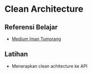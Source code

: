 # Clean Architecture

## Referensi Belajar

- [Medium Iman Tumorang](https://medium.com/golangid/mencoba-golang-clean-architecture-c2462f355f41)

## Latihan

- Menerapkan clean achitecture ke API
